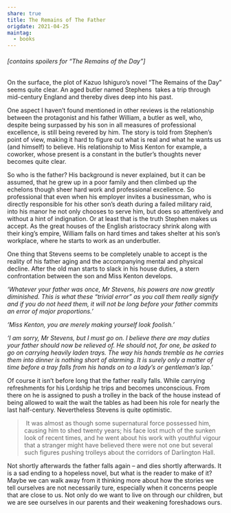 ```yaml
---
share: true
title: The Remains of The Father
origdate: 2021-04-25
maintag:
  - books
---
```

###### \[contains spoilers for “The Remains of the Day”]

On the surface, the plot of Kazuo Ishiguro’s novel “The Remains of the Day” seems quite clear. An aged butler named Stephens  takes a trip through mid-century England and thereby dives deep into his past.

One aspect I haven’t found mentioned in other reviews is the relationship between the protagonist and his father William, a butler as well, who, despite being surpassed by his son in all measures of professional excellence, is still being revered by him. The story is told from Stephen’s point of view, making it hard to figure out what is real and what he wants us (and himself) to believe. His relationship to Miss Kenton for example, a coworker, whose present is a constant in the butler’s thoughts never becomes quite clear.

So who is the father? His background is never explained, but it can be assumed, that he grew up in a poor family and then climbed up the echelons though sheer hard work and professional excellence. So professional that even when his employer invites a businessman, who is directly responsible for his other son’s death during a failed military raid, into his manor he not only chooses to serve him, but does so attentively and without a hint of indignation. Or at least that is the truth Stephen makes us accept. As the great houses of the English aristocracy shrink along with their king’s empire, William falls on hard times and takes shelter at his son’s workplace, where he starts to work as an underbutler.

One thing that Stevens seems to be completely unable to accept is the reality of his father aging and the accompanying mental and physical decline. After the old man starts to slack in his house duties, a stern confrontation between the son and Miss Kenton develops.

_‘Whatever your father was once, Mr Stevens, his powers are now greatly diminished. This is what these “trivial error” as you call them really signify and if you do not heed them, it will not be long before your father commits an error of major proportions.’_ 

_‘Miss Kenton, you are merely making yourself look foolish.’_ 

_‘I am sorry, Mr Stevens, but I must go on. I believe there are may duties your father should now be relieved of. He should not, for one, be asked to go on carrying heavily laden trays. The way his hands tremble as he carries them into dinner is nothing short of alarming. It is surely only a matter of time before a tray falls from his hands on to a lady’s or gentleman’s lap.’_

Of course it isn’t before long that the father really falls. While carrying refreshments for his Lordship he trips and becomes unconscious. From there on he is assigned to push a trolley in the back of the house instead of being allowed to wait the wait the tables as had been his role for nearly the last half-century. Nevertheless Stevens is quite optimistic.

>  It was almost as though some supernatural force possessed him, causing him to shed twenty years; his face lost much of the sunken look of recent times, and he went about his work with youthful vigour that a stranger might have believed there were not one but several such figures pushing trolleys about the corridors of Darlington Hall.

Not shortly afterwards the father falls again – and dies shortly afterwards. It is a sad ending to a hopeless novel, but what is the reader to make of it? Maybe we can walk away from it thinking more about how the stories we tell ourselves are not necessarily ture, especially when it concerns people that are close to us. Not only do we want to live on through our children, but we are see ourselves in our parents and their weakening foreshadows ours.